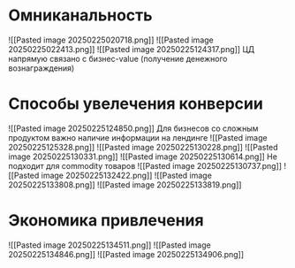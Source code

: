 # Омниканальность
![[Pasted image 20250225020718.png]]
![[Pasted image 20250225022413.png]]
![[Pasted image 20250225124317.png]]
ЦД напрямую связано с бизнес-value (получение денежного вознаграждения)
# Способы увелечения конверсии
![[Pasted image 20250225124850.png]]
Для бизнесов со сложным продуктом важно наличие информации на лендинге
![[Pasted image 20250225125328.png]]
![[Pasted image 20250225130228.png]]
![[Pasted image 20250225130331.png]]
![[Pasted image 20250225130614.png]]
Не подходит для commodity товаров
![[Pasted image 20250225130737.png]]
![[Pasted image 20250225132422.png]]
![[Pasted image 20250225133808.png]]
![[Pasted image 20250225133819.png]]
# Экономика привлечения
![[Pasted image 20250225134511.png]]
![[Pasted image 20250225134846.png]]
![[Pasted image 20250225134906.png]]
